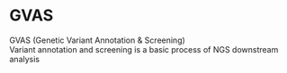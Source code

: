# GVAS
GVAS (Genetic Variant Annotation & Screening)     
Variant annotation and screening is a basic process of NGS downstream analysis
